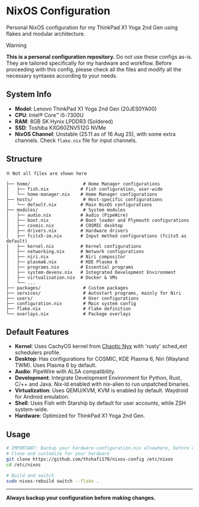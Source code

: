 # NixOS Configuration

Personal NixOS configuration for my ThinkPad X1 Yoga 2nd Gen using flakes and modular architecture.

> [!WARNING]
> **This is a personal configuration repository.** Do not use these configs as-is. They are tailored specifically for my hardware and workflow. Before proceeding with this config, please check all the files and modify all the necessary syntaxes according to your needs.

## System Info

- **Model**: Lenovo ThinkPad X1 Yoga 2nd Gen (20JES0YA00)
- **CPU**: Intel® Core™ i5-7300U
- **RAM**: 8GB SK Hynix LPDDR3 (Soldered)
- **SSD**: Toshiba KXG60ZNV512G NVMe
- **NixOS Channel**: Unstable (25.11 as of 16 Aug 25), with some extra channels. Check `flake.nix` file for input channels.

## Structure


```
※ Not all files are shown here

├── home/                    # Home Manager configurations
│   ├── fish.nix            # Fish configuration, user-wide
│   └── home-manager.nix    # Home Manager configurations
├── hosts/                   # Host-specific configurations
│   └── default.nix         # Main NixOS configurations
├── modules/                 # System modules
│   ├── audio.nix           # Audio (PipeWire)
│   ├── boot.nix            # Boot loader and Plymouth configurations
│   ├── cosmic.nix          # COSMIC desktop
│   ├── drivers.nix         # Hardware drivers
│   ├── fcitx5-im.nix       # Input method configurations (fcitx5 as default)
│   ├── kernel.nix          # Kernel configurations
│   ├── networking.nix      # Network configurations
│   ├── niri.nix            # Niri compositor
│   ├── plasma6.nix         # KDE Plasma 6
│   ├── programs.nix        # Essential programs
│   ├── system-devenv.nix   # Integrated Development Environment
│   ├── virtualisation.nix  # Docker & VMs
│   └── ...
├── packages/                # Custom packages
├── services/                # Autostart programs, mainly for Niri
├── users/                   # User configurations
├── configuration.nix        # Main system config
├── flake.nix                # Flake definition
└── overlays.nix             # Package overlays

```

## Default Features

- **Kernel**: Uses CachyOS kernel from [Chaotic Nyx](https://www.nyx.chaotic.cx) with 'rusty' sched_ext schedulers profile.
- **Desktop**: Has configurations for COSMIC, KDE Plasma 6, Niri (Wayland TWM). Uses Plasma 6 by default.
- **Audio**: PipeWire with ALSA compatibility.
- **Development**: Integrate Development Environment for Python, Rust, C/++ and Java. Nix-ld enabled with nix-alien to run unpatched binaries.
- **Virtualization**: Uses QEMU/KVM, KVM is enabled by default. Waydroid for Android emulation.
- **Shell**: Uses Fish with Starship by default for user accounts, while ZSH system-wide.
- **Hardware**: Optimized for ThinkPad X1 Yoga 2nd Gen.

## Usage

```bash
# IMPORTANT: Backup your hardware-configuration.nix elsewhere, before cloning the repo and moving it inside hosts folder
# Clone and customize for your hardware
git clone https://github.com/thshafi170/nixos-config /etc/nixos
cd /etc/nixos

# Build and switch
sudo nixos-rebuild switch --flake .
```

---

**Always backup your configuration before making changes.**
